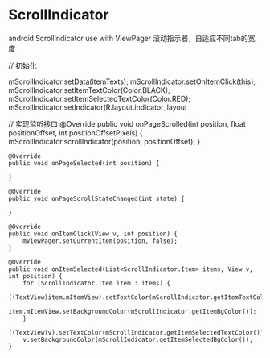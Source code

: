 # ScrollIndicator
android ScrollIndicator use with ViewPager
滚动指示器，自适应不同tab的宽度

 // 初始化

 mScrollIndicator.setData(itemTexts);
 mScrollIndicator.setOnItemClick(this);
 mScrollIndicator.setItemTextColor(Color.BLACK);
 mScrollIndicator.setItemSelectedTextColor(Color.RED);
 mScrollIndicator.setIndicator(R.layout.indicator_layout
 
 // 实现监听接口
  @Override
    public void onPageScrolled(int position, float positionOffset, int positionOffsetPixels) {
        mScrollIndicator.scrollIndicator(position, positionOffset);
    }

    @Override
    public void onPageSelected(int position) {

    }

    @Override
    public void onPageScrollStateChanged(int state) {

    }

    @Override
    public void onItemClick(View v, int position) {
        mViewPager.setCurrentItem(position, false);
    }

    @Override
    public void onItemSelected(List<ScrollIndicator.Item> items, View v, int position) {
        for (ScrollIndicator.Item item : items) {
            ((TextView)item.mItemView).setTextColor(mScrollIndicator.getItemTextColor());
            item.mItemView.setBackgroundColor(mScrollIndicator.getItemBgColor());
        }
        ((TextView)v).setTextColor(mScrollIndicator.getItemSelectedTextColor());
        v.setBackgroundColor(mScrollIndicator.getItemSelectedBgColor());
    }
